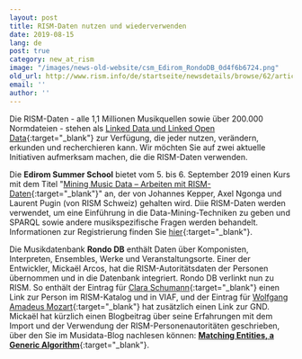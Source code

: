 ```yaml
---
layout: post
title: RISM-Daten nutzen und wiederverwenden
date: 2019-08-15
lang: de
post: true
category: new_at_rism
image: "/images/news-old-website/csm_Edirom_RondoDB_0d4f6b6724.png"
old_url: http://www.rism.info/de/startseite/newsdetails/browse/62/article/64/using-and-reusing-rism-data.html
email: ''
author: ''
---
```


Die RISM-Daten - alle 1,1 Millionen Musikquellen sowie über 200.000 Normdateien - stehen als [Linked Data und Linked Open Data](https://opac.rism.info/index.php?id=10&L=0){:target="_blank"} zur Verfügung, die jeder nutzen, verändern, erkunden und recherchieren kann. Wir möchten Sie auf zwei aktuelle Initiativen aufmerksam machen, die die RISM-Daten verwenden.

Die **Edirom Summer School** bietet vom 5. bis 6. September 2019 einen Kurs mit dem Titel "[Mining Music Data – Arbeiten mit RISM-Daten](https://ess.uni-paderborn.de/2019/programm.html#mining){:target="_blank"}" an, der von Johannes Kepper, Axel Ngonga und Laurent Pugin (von RISM Schweiz) gehalten wird. Diie RISM-Daten werden verwendet, um eine Einführung in die Data-Mining-Techniken zu geben und SPARQL sowie andere musikspezifische Fragen werden behandelt. Informationen zur Registrierung finden Sie [hier](https://ess.uni-paderborn.de/2019/registrierung.html){:target="_blank"}.

Die Musikdatenbank **Rondo DB** enthält Daten über Komponisten, Interpreten, Ensembles, Werke und Veranstaltungsorte. Einer der Entwickler, Mickaël Arcos, hat die RISM-Autoritätsdaten der Personen übernommen und in die Datenbank integriert. Rondo DB verlinkt nun zu RISM. So enthält der Eintrag für [Clara Schumann](https://www.rondodb.com/people/150){:target="_blank"} einen Link zur Person im RISM-Katalog und in VIAF, und der Eintrag für [Wolfgang Amadeus Mozart](https://www.rondodb.com/people/525){:target="_blank"} hat zusätzlich einen Link zur GND. Mickaël hat kürzlich einen Blogbeitrag über seine Erfahrungen mit dem Import und der Verwendung der RISM-Personenautoritäten geschrieben, über den Sie im Musidata-Blog nachlesen können: [**Matching Entities, a Generic Algorithm**](https://musidata.wordpress.com/2019/07/23/matching-entities-a-generic-algorithm/){:target="_blank"}.



